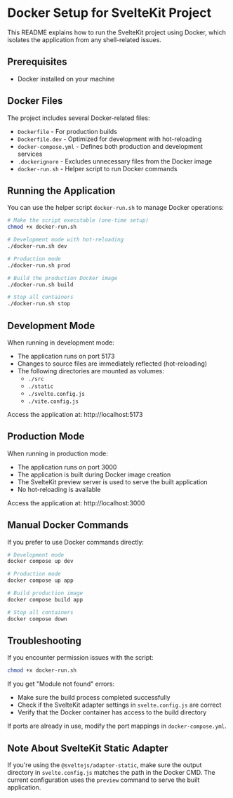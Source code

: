 # Docker Setup for SvelteKit Project

This README explains how to run the SvelteKit project using Docker, which isolates the application from any shell-related issues.

## Prerequisites

- Docker installed on your machine

## Docker Files

The project includes several Docker-related files:

- `Dockerfile` - For production builds
- `Dockerfile.dev` - Optimized for development with hot-reloading
- `docker-compose.yml` - Defines both production and development services
- `.dockerignore` - Excludes unnecessary files from the Docker image
- `docker-run.sh` - Helper script to run Docker commands

## Running the Application

You can use the helper script `docker-run.sh` to manage Docker operations:

```bash
# Make the script executable (one-time setup)
chmod +x docker-run.sh

# Development mode with hot-reloading
./docker-run.sh dev

# Production mode
./docker-run.sh prod

# Build the production Docker image
./docker-run.sh build

# Stop all containers
./docker-run.sh stop
```

## Development Mode

When running in development mode:

- The application runs on port 5173
- Changes to source files are immediately reflected (hot-reloading)
- The following directories are mounted as volumes:
  - `./src`
  - `./static`
  - `./svelte.config.js`
  - `./vite.config.js`

Access the application at: http://localhost:5173

## Production Mode

When running in production mode:

- The application runs on port 3000
- The application is built during Docker image creation
- The SvelteKit preview server is used to serve the built application
- No hot-reloading is available

Access the application at: http://localhost:3000

## Manual Docker Commands

If you prefer to use Docker commands directly:

```bash
# Development mode
docker compose up dev

# Production mode
docker compose up app

# Build production image
docker compose build app

# Stop all containers
docker compose down
```

## Troubleshooting

If you encounter permission issues with the script:
```bash
chmod +x docker-run.sh
```

If you get "Module not found" errors:
- Make sure the build process completed successfully 
- Check if the SvelteKit adapter settings in `svelte.config.js` are correct
- Verify that the Docker container has access to the build directory

If ports are already in use, modify the port mappings in `docker-compose.yml`.

## Note About SvelteKit Static Adapter

If you're using the `@sveltejs/adapter-static`, make sure the output directory in `svelte.config.js` matches the path in the Docker CMD. The current configuration uses the `preview` command to serve the built application. 